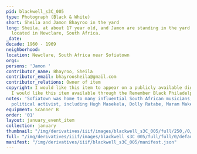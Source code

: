 ```yaml
---
pid: blackwell_s3C_005
type: Photograph (Black & White)
short: Sheila and Jamon Bhayroo in the yard
long: Sheila, at about 17 year old, and Jamon are standing in the yard of her home,
  located in Newclare, South Africa.
_date: 
decade: 1960 - 1969
neighborhood: 
location: Newclare, South Africa near Sofiatown
orgs: 
persons: 'Jamon '
contributor_name: Bhayroo, Sheila
contributor_email: bhayroosheila@gmail.com
contributor_relations: Owner of item
copyright: I would like this item to appear on a publicly available digital archive,
  I would like this item available through the Remember Black Philadelphia web archive
notes: 'Sofiatown was home to many influential South African musicians, artists, and
  political activist, including Hugh Masekela, Dolly Ratabe, Maram Makeba and others. '
equipment: Scanner B
order: '01'
layout: january_event_item
collection: january
thumbnail: "/img/derivatives/iiif/images/blackwell_s3C_005/full/250,/0/default.jpg"
full: "/img/derivatives/iiif/images/blackwell_s3C_005/full/full/0/default.jpg"
manifest: "/img/derivatives/iiif/blackwell_s3C_005/manifest.json"
---
```

